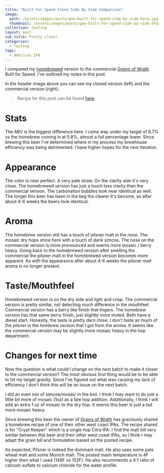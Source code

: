 ```yaml
---
title: "Built For Speed Clone Side By Side Comparison"
image:
  path: /assets/images/posts/gow-built-for-speed-side-by-side-hero.jpg
  thumbnail: /assets/images/posts/gow-built-for-speed-side-by-side-thumb.jpg
collection: tasting
layout: post
sub_title: Pretty close!
categories:
  - Tasting
tags:
  - American IPA
---
```


I compared my [homebrewed](/recipes/built-for-speed-clone/) version to the commercial [Grains of Wrath](https://gowbeer.com) Built for Speed. I've
outlined my notes in this post.

In the header image above you can see my cloned version (left)
and the commercial version (right).

> Recipe for this post can be found [here](/recipes/built-for-speed-clone/).

# Stats

The ABV is the biggest difference here. I came way under my target of
6.7% vs the homebrew coming in at 5.8%, almost a full percentage lower. Since brewing
this beer I've determined where in my process my brewhouse efficiency was being detrimented.
I have higher hopes for the next iteration.

# Appearance

The color is near perfect. A very pale straw. On the clarity side it's
very close. The homebrewed version has just a touch less clarity then
the commercial version. The carbonation bubbles look near identical
as well. The longer this beer has been in the keg the clearer it's become, so after about
4-6 weeks the beers look identical.

# Aroma

The homebrew version still has a touch of pilsner malt in the nose.
The mosaic dry hops shine here with a touch of dank simcoe. The nose
on the commercial version is more pronounced and seems more mosaic
/ berry heavy. Going back to the homebrewed version after smelling
the commercial the pilsner malt in the homebrewed version becomes
more apparent. As with the appearance after about 4-6 weeks the pilsner malt aroma
is no longer present.

# Taste/Mouthfeel

Homebrewed version is on the dry side and light and crisp. The commercial
version is pretty similar, not detecting much difference in the mouthfeel.
Commercial version has a berry like finish that lingers. The homebrew version
has that same berry finish, just slightly more muted. Both have a diesel start.
Honestly, the taste is pretty darn close. I don't taste as much of the pilsner
in the hombrew version that I got from the aroma. It seems like the commercial
version may be slightly more mosaic heavy in the hop department.

# Changes for next time

Now the question is what could I change on the next batch to make it closer to the
commercial version? The most obvious first thing would be to be able to hit my target gravity.
Since I've figured out what was causing my lack of efficiency I don't think this will be
an issue on the next batch.

I did an even mix of simcoe/mosaic in the boil. I think I may want to do just a
little bit more of mosaic (1oz) as a late hop addition. Additionally, I think I will add
an extra 1 oz of mosaic to the dry hop. It seems this beer is just a tad more mosaic heavy.

Since brewing this beer the owner of [Grains of Wrath](https://gowbeer.com/) has
graciously shared a homebrew recipe of one of their other west coast IPAs. The recipe
shared is for "Crypt Keeper" which is a single hop Citra IPA. I find the malt bill very
similar between this beer and their other west coast IPAs, so I think I may adapt the
grain bill and formulation based on the posted recipe.

As expected, Pilsner is indeed the dominant malt. He also uses some pale wheat malt and
some Munich malt. The posted mash temperature is 4F higher then what I used (148F vs 152F).
He also recommends a 4:1 ratio of calcium sulfate to calcium chloride for the water profile.
